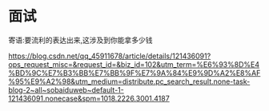# 面试
寄语:要流利的表达出来,这涉及到你能拿多少钱

https://blog.csdn.net/qq_45911678/article/details/121436091?ops_request_misc=&request_id=&biz_id=102&utm_term=%E6%93%8D%E4%BD%9C%E7%B3%BB%E7%BB%9F%E7%9A%84%E9%9D%A2%E8%AF%95%E9%A2%98&utm_medium=distribute.pc_search_result.none-task-blog-2~all~sobaiduweb~default-1-121436091.nonecase&spm=1018.2226.3001.4187